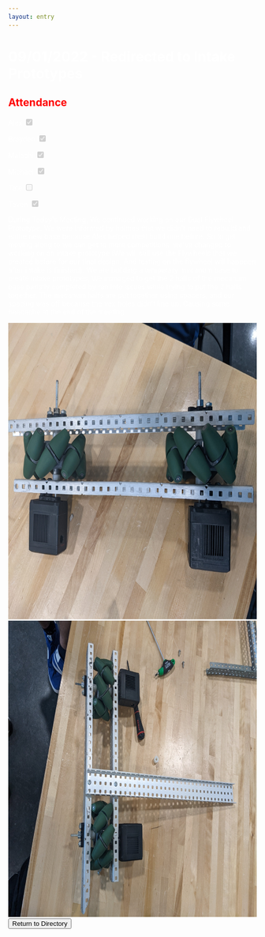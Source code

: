 ```yaml
---
layout: entry
---
```

<h1> <span style="color:white">09/01/2022 - Redirected to Intake Prototypes</span> </h1>

<h2 class="attendance"> <span style="color:red"> Attendance</span> </h2>

<p> </p>

<label class="container" style="color:white">Alex
  <input type="checkbox" disabled checked="checked">
  <span class="checkmark"></span>
</label>

<label class="container" style="color:white">Brayden
  <input type="checkbox" disabled checked="checked">
  <span class="checkmark"></span>
</label>

<label class="container" style="color:white">Malachi
  <input type="checkbox" disabled checked="checked">
  <span class="checkmark"></span>
</label>

<label class="container" style="color:white">Michael
  <input type="checkbox" disabled checked="checked">
  <span class="checkmark"></span>
</label>

<label class="container" style="color:white">Tate
  <input type="checkbox" disabled xchecked="checked">
  <span class="checkmark"></span>
</label>

<label class="container" style="color:white">Taven
  <input type="checkbox" disabled checked="checked">
  <span class="checkmark"></span>
</label>
<p style="color:white">During Today's Meeting, We continued working on our Dual Flywheel Prototype. We were informed by holmes that we didn't need to rebuild and entire new base because Alex helped rhett build one before. So to get moving along to we can get to more competitions, we've changed to working on an intake prototype (We will still use the Flywheels that we created before for our final design, And testing on the flywheel will happpen after intake is finished). We are building a temperary mecanum base to create intake prototypes, We managed to get the 2 halfs of the mecanum base parially completed by ran into issues while trying to put the 2 halfs together. The mecanum halfs are put together using spacers, and our spacing was off because the vex holes didn't line up. Causing some headache at the end of the meeting</p>

<img src="/assets/img/09-01-2022-1base.jpg" alt="Base Half" height="600">
<img src="/assets/img/09-01-2022-2base.jpg" alt="Base Half With Support" height="600">

<a href="https://robotics.oavr.net/Directory">
<button class="return" type="button">Return to Directory</button>
</a>